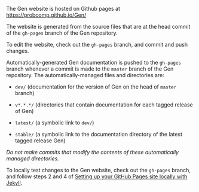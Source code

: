 The Gen website is hosted on Github pages at https://probcomp.github.io/Gen/

The website is generated from the source files that are at the head commit of the `gh-pages` branch of the Gen repository.

To edit the website, check out the `gh-pages` branch, and commit and push changes.

Automatically-generated Gen documentation is pushed to the `gh-pages` branch whenever a commit is made to the `master` branch of the Gen repository.
The automatically-managed files and directories are:

- `dev/` (documentation for the version of Gen on the head of `master` branch)

- `v*.*.*/` (directories that contain documentation for each tagged release of Gen)

- `latest/` (a symbolic link to `dev/`)

- `stable/` (a symbolic link to the documentation directory of the latest tagged release Gen)

*Do not make commits that modify the contents of these automatically managed directories.*

To locally test changes to the Gen website, check out the `gh-pages` branch, and follow steps 2 and 4 of [Setting up your GitHub Pages site locally with Jekyll](https://help.github.com/en/articles/setting-up-your-github-pages-site-locally-with-jekyll).
